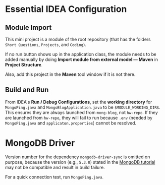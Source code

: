 # Essential IDEA Configuration

## Module Import
This mini project is a module of the root repository
(that has the folders `Short Questions`, `Projects`, and `Coding`).

If no run button shows up in the application class, the module needs to be added manually
by doing **Import module from external model — Maven** in **Project Structure**.

Also, add this project in the **Maven** tool window if it is not there.

## Build and Run

From IDEA's **Run / Debug Configurations**, set the **working directory** for `MongoPing.java`
and `MongoBlogApplication.java` to be `$MODULE_WORKING_DIR$`.
This ensures they are always launched from `mong-blog`, not `hw-repo`.
If they are launched from `hw-repo`, they will fail to run because `.env`
(needed by `MongoPing.java` and `applicaton.properties`)
cannot be resolved.


# MongoDB Driver

Version number for the dependency `mongodb-driver-sync` is omitted on purpose,
because the version (e.g., `5.3.0`) stated in the [MongoDB tutorial](https://www.mongodb.com/docs/drivers/java/sync/current/getting-started/#add-mongodb-as-a-dependency)
may not be compatible and result in build failure.

For a quick connection test, run `MongoPing.java`.
